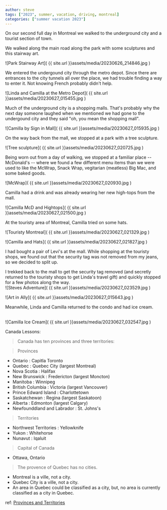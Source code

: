 ```yaml
---
author: steve
tags: ["2023", summer, vacation, driving, montreal]
categories: ["summer vacation 2023"]
---
```

On our second full day in Montreal we walked to the underground city and a tourist section of town.  

We walked along the main road along the park with some sculptures and this stairway art.

![Park Stairway Art]( {{ site.url }}assets/media/20230626_214846.jpg )
<br/>

We entered the undergound city through the metro depot.  Since there are entrances to the city tunnels all over the place, we had trouble finding a way to enter it. Not knowing French probably didn't help.  

![Linda and Camilla at the Metro Depot]( {{ site.url }}assets/media/20230627_015455.jpg )
<br/>

Much of the underground city is a shopping malls.  That's probably why the next day someone laughed when we mentioned we had gone to the undergound city and they said "oh, you mean the shopping mall".

![Camilla by Sign in Mall]( {{ site.url }}assets/media/20230627_015935.jpg )
<br/>

On the way back from the mall, we stopped at a park with a tree sculpture.  

![Tree sculpture]( {{ site.url }}assets/media/20230627_020725.jpg )
<br/>

Being worn out from a day of walking, we stopped at a familiar place -- McDonald's -- where we found a few different menu items than we were used to like the McWrap, Snack Wrap, vegitarian (meatless) Big Mac, and some baked goods.  

![McWrap]( {{ site.url }}assets/media/20230627_020930.jpg )
<br/>

Camilla had a drink and was already wearing her new high-tops from the mall.  

![Camilla McD and Hightops]( {{ site.url }}assets/media/20230627_021500.jpg )
<br/>

At the touristy area of Montreal, Camilla tried on some hats.  

![Touristy Montreal]( {{ site.url }}assets/media/20230627_021329.jpg )
<br/>

![Camilla and Hats]( {{ site.url }}assets/media/20230627_021827.jpg )
<br/>

I had bought a pair of Levi's at the mall. While shopping at the touristy shops, we found out that the security tag was not removed from my jeans, so we decided to split up.

I trekked back to the mall to get the security tag removed (and secretly returned to the touristy shops to get Linda's travel gift) and quickly stopped for a few photos along the way.  
![Steves Adventure]( {{ site.url }}assets/media/20230627_023529.jpg )
<br/>

![Art in Ally]( {{ site.url }}assets/media/20230627_015643.jpg )
<br/>

Meanwhile, Linda and Camilla returned to the condo and had ice cream.  
<br/>

![Camilla Ice Cream]( {{ site.url }}assets/media/20230627_032547.jpg )
<br/>

Canada Lessons:

> Canada has ten provinces and three territories:

> Provinces

- Ontario : Capitla Toronto
- Quebec : Quebec City (largest Montreal)
- Nova Scotia : Halifax
- New Brunswick : Fredericton (largest Moncton)
- Manitoba : Winnipeg
- British Columbia : Victoria (largest Vancouver)
- Prince Edward Island : Charlottetown
- Saskatchewan : Regina (largest Saskatoon)
- Alberta : Edmonton (largest Calgary)
- Newfounddland and Labrador : St. Johns's

> Territories

- Northwest Territories : Yellowknife
- Yukon : Whitehorse
- Nunavut : Iqaluit

> Capital of Canada

- Ottawa, Ontario

> The provence of Quebec has no cities.

- Montreal is a ville, not a city.
- Quebec City is a ville, not a city.
- An area in Quebec could be classified as a city, but, no area is currently classified as a city in Quebec.  


ref: [Provinces and Territories](https://en.wikipedia.org/wiki/Provinces_and_territories_of_Canada)
